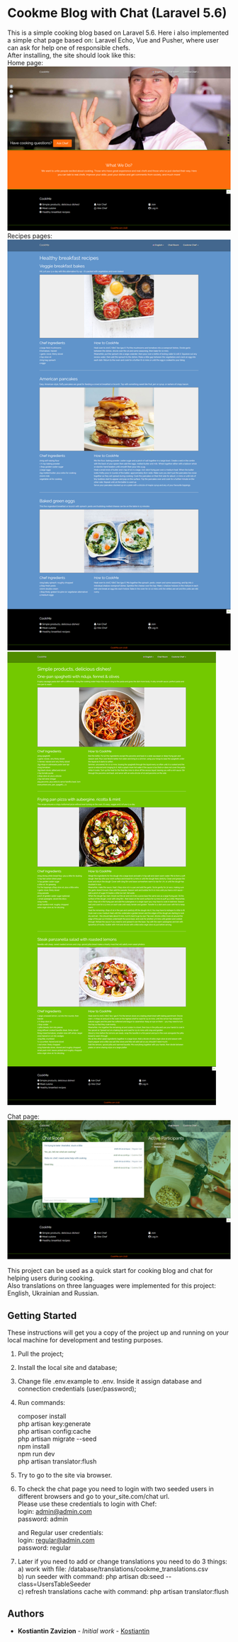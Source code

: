 # Cookme Blog with Chat (Laravel 5.6)

This is a simple cooking blog based on Laravel 5.6. Here i also implemented a simple chat page based on: Laravel Echo, Vue and Pusher, where user can ask for help one of responsible chefs.  
After installing, the site should look like this:  
  Home page:  
  ![home page](https://github.com/Kostiantin/cookme/blob/master/public/img/screenshots/home_page_en.png)  
  Recipes pages:  
    ![recipes page 1](https://github.com/Kostiantin/cookme/blob/master/public/img/screenshots/recipes_1.png)  
    ![recipes page 2](https://github.com/Kostiantin/cookme/blob/master/public/img/screenshots/recipes_2.png)  
      
  Chat page:  
  ![chat](https://github.com/Kostiantin/cookme/blob/master/public/img/screenshots/cookme_chat.png)    

This project can be used as a quick start for cooking blog and chat for helping users during cooking.  
Also translations on three languages were implemented for this project: English, Ukrainian and Russian.  

## Getting Started

These instructions will get you a copy of the project up and running on your local machine for development and testing purposes.

1) Pull the project;

2) Install the local site and database;

3) Change file .env.example to .env. Inside it assign database and connection credentials (user/password);

4) Run commands:  
     
     composer install  
     php artisan key:generate  
     php artisan config:cache  
     php artisan migrate --seed  
     npm install  
     npm run dev  
     php artisan translator:flush  
     
5) Try to go to the site via browser.

6) To check the chat page you need to login with two seeded users in different browsers and go to your_site.com/chat url.  
   Please use these credentials to login with Chef:  
     login: admin@admin.com  
     password: admin  
     
   and Regular user credentials:  
     login: regular@admin.com  
     password: regular  
     
7) Later if you need to add or change translations you need to do 3 things:  
     a) work with file: /database/translations/cookme_translations.csv  
     b) run seeder with command:  php artisan db:seed --class=UsersTableSeeder  
     c) refresh translations cache with command: php artisan translator:flush  
       
## Authors

* **Kostiantin Zavizion** - *Initial work* - [Kostiantin](https://github.com/Kostiantin)
